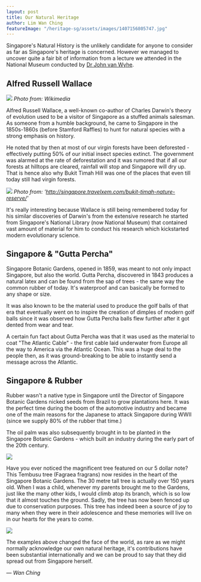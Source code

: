 ```yaml
---
layout: post
title: Our Natural Heritage
author: Lim Wan Ching
featureImage: "/heritage-sg/assets/images/1407156805747.jpg"
---
```


Singapore's Natural History is the unlikely candidate for anyone to consider as far as Singapore's heritage is concerned. However we managed to uncover quite a fair bit of information from a lecture we attended in the National Museum conducted by [Dr John van Wyhe](https://en.wikipedia.org/wiki/John_van_Wyhe).
<!--more-->

## Alfred Russell Wallace

![](/heritage-sg/assets/images/1407156721145.jpg)
_Photo from: Wikimedia_

Alfred Russell Wallace, a well-known co-author of Charles Darwin's theory of evolution used to be a visitor of Singapore as a stuffed animals salesman. As someone from a humble background, he came to Singapore in the 1850s-1860s (before Stamford Raffles) to hunt for natural species with a strong emphasis on history.

He noted that by then at most of our virgin forests have been deforested - effectively putting 50% of our initial insect species extinct. The government was alarmed at the rate of deforestation and it was rumored that if all our forests at hilltops are cleared, rainfall will stop and Singapore will dry up. That is hence also why Bukit Timah Hill was one of the places that even till today still had virgin forests.

![](/heritage-sg/assets/images/Bukit-Timah-Nature-Reserve.jpg)
_Photo from: 'http://singapore.travelxem.com/bukit-timah-nature-reserve/'_

It's really interesting because Wallace is still being remembered today for his similar discoveries of Darwin's from the extensive research he started from Singapore's National Library (now National Museum) that contained vast amount of material for him to conduct his research which kickstarted modern evolutionary science.

## Singapore & "Gutta Percha"
Singapore Botanic Gardens, opened in 1859, was meant to not only impact Singapore, but also the world. Gutta Percha, discovered in 1843 produces a natural latex and can be found from the sap of trees - the same way the common rubber of today. It's waterproof and can basically be formed to any shape or size.

It was also known to be the material used to produce the golf balls of that era that eventually went on to inspire the creation of dimples of modern golf balls since it was observed how Gutta Percha balls flew further after it got dented from wear and tear.

A certain fun fact about Gutta Percha was that it was used as the material to coat "The Atlantic Cable" - the first cable laid underwater from Europe all the way to America via the Atlantic Ocean. This was a huge deal to the people then, as it was ground-breaking to be able to instantly send a message across the Atlantic.

## Singapore & Rubber
Rubber wasn't a native type in Singapore until the Director of Singapore Botanic Gardens nicked seeds from Brazil to grow plantations here. It was the perfect time during the boom of the automotive industry and became one of the main reasons for the Japanese to attack Singapore during WWII (since we supply 80% of the rubber that time.)

The oil palm was also subsequently brought in to be planted in the Singapore Botanic Gardens - which built an industry during the early part of the 20th century.

![](/heritage-sg/assets/images/IMG_2886.jpg)

Have you ever noticed the magnificent tree featured on our 5 dollar note? This Tembusu tree (Fagraea fragrans) now resides in the heart of the Singapore Botanic Gardens. The 30 metre tall tree is actually over 150 years old. When I was a child, whenever my parents brought me to the Gardens, just like the many other kids, I would climb atop its branch, which is so low that it almost touches the ground. Sadly, the tree has now been fenced up due to conservation purposes. This tree has indeed been a source of joy to many when they were in their adolescence and these memories will live on in our hearts for the years to come.

![](/heritage-sg/assets/images/1407249988310.jpg)

The examples above changed the face of the world, as rare as we might normally acknowledge our own natural heritage, it's contributions have been substantial internationally and we can be proud to say that they did spread out from Singapore herself.

<cite>&mdash; Wan Ching</cite>
